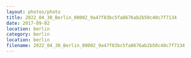 ```yaml
---
layout: photos/photo
title: 2022_04_30_Berlin_00002_9a47f83bc5fa8676ab2b50c40c7f7134
date: 2017-09-02
location: berlin
category: berlin
location: berlin
filename: 2022_04_30_Berlin_00002_9a47f83bc5fa8676ab2b50c40c7f7134
---
```

